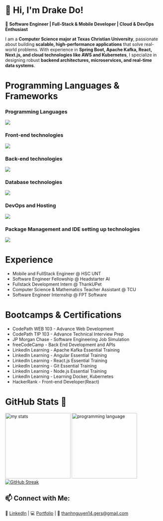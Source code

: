 # 👋 Hi, I'm Drake Do!

🚀 **Software Engineer | Full-Stack & Mobile Developer | Cloud & DevOps Enthusiast**

I am a **Computer Science major at Texas Christian University**, passionate about building **scalable, high-performance applications** that solve real-world problems. With experience in **Spring Boot, Apache Kafka, React, Next.js, and cloud technologies like AWS and Kubernetes**, I specialize in designing robust **backend architectures, microservices, and real-time data systems**.

<h1>Programming Languages & Frameworks</h1>
<h3>Programming Languages</h3>
<a href="https://skillicons.dev">
  <img src="https://skillicons.dev/icons?i=java,ts,javascript,py,kotlin,c,html,css" />
</a>

<h3>Front-end technologies</h3>
<a href="https://skillicons.dev">
  <img src="https://skillicons.dev/icons?i=nextjs,react,redux,angular,vue,vite,apollo,figma,materialui,bootstrap" />
</a>

<h3>Back-end technologies</h3>
<a href="https://skillicons.dev">
  <img src="https://skillicons.dev/icons?i=spring,kafka,hibernate,express,nodejs,graphql,firebase" />
</a>

<h3>Database technologies</h3>
<a href="https://skillicons.dev">
  <img src="https://skillicons.dev/icons?i=mongodb,mysql,postgres,supabase,aws" />
</a>

<h3>DevOps and Hosting</h3>
<a href="https://skillicons.dev">
  <img src="https://skillicons.dev/icons?i=docker,kubernetes,jenkins,git,github,aws,heroku,gcp,vercel,githubactions" />
</a>

<h3>Package Management and IDE setting up technologies</h3>
<a href="https://skillicons.dev">
  <img src="https://skillicons.dev/icons?i=npm,nodejs,vim,linux,postman,androidstudio,vscode,idea" />
</a>

<h1>Experience</h1>
<ul>
  <li>Mobile and FullStack Engineer @ HSC UNT</li>
  <li>Software Engineer Fellowship @ Headstarter AI</li>
  <li>Fullstack Development Intern @ ThankUPet</li>
  <li>Computer Science & Mathematics Teacher Assistant @ TCU</li>
  <li>Software Engineer Internship @ FPT Software</li>
</ul>

<h1>Bootcamps & Certifications</h1>
<ul>
  <li>CodePath WEB 103 - Advance Web Development</li>
  <li>CodePath TIP 103 - Advance Technical Interview Prep</li>
  <li>JP Morgan Chase - Software Engineering Job Simulation</li>
  <li>freeCodeCamp - Back End Development and APIs</li>
  <li>LinkedIn Learning - Apache Kafka Essential Training</li>
  <li>LinkedIn Learning - Angular Essential Training</li>
  <li>LinkedIn Learning - React.js Essential Training</li>
  <li>LinkedIn Learning - Git Essential Training</li>
  <li>LinkedIn Learning - Node.js Essential Training</li>
  <li>LinkedIn Learning - Learning Docker, Kubernetes</li>
  <li>HackerRank - Front-end Developer(React)</li>
</ul>

<h1>GitHub Stats 🎯</h1>
<div>
  <a>
    <img alt="my stats" height="210em" src="https://github-readme-stats-eight-theta.vercel.app/api?username=drakenevadie19&show_icons=true&theme=midnight-purple&include_all_commits=true&count_private=true"/></a>
  <a><img height="210em" src="https://github-readme-stats.vercel.app/api/top-langs/?username=drakenevadie19&layout=compact&langs_count=10" alt="programming language"/></a>
  <a href="https://git.io/streak-stats"><img src="https://streak-stats.demolab.com?user=drakenevadie19&theme=transparent&fire=FF9000&dates=EB1700&currStreakLabel=6400EB" alt="GitHub Streak" /></a>
</div>

## 📫 Connect with Me:
🔗 [LinkedIn](https://www.linkedin.com/in/drakedo) | 💻 [Portfolio](https://thanh-nguyen-do.vercel.app/) | 📧 thanhnguyen14.gers@gmail.com  

